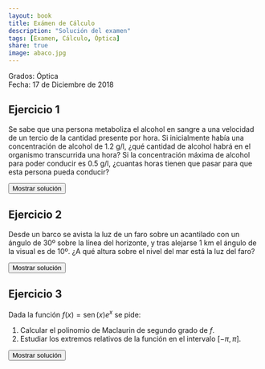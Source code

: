 ```yaml
---
layout: book
title: Exámen de Cálculo
description: "Solución del examen"
tags: [Examen, Cálculo, Óptica]
share: true
image: abaco.jpg
---
```


Grados: Óptica  
Fecha: 17 de Diciembre de 2018

## Ejercicio 1

Se sabe que una persona metaboliza el alcohol en sangre a una velocidad de un tercio de la cantidad presente por hora.
Si inicialmente había una concentración de alcohol de 1.2 g/l, ¿qué cantidad de alcohol habrá en el organismo transcurrida una hora? Si la concentración máxima de alcohol para poder conducir es 0.5 g/l, ¿cuantas horas tienen que pasar para que esta persona pueda conducir?


<div><button class="solution">Mostrar solución</button></div>
<div id="solution" style="display: none">
Sea $a$ la cantidad de alcohol en sangre y $t$ el tiempo.<br/>
Ecuación diferencial: $a'=-a/3$.<br/>
Solución: $a(t)=1.2e^{-t/3}$.<br/>
$a(1)=0.8598$ gr/l.<br/>
Tienen que pasar $2.6264$ horas para poder conducir sin infringir la ley.
</div>

## Ejercicio 2

Desde un barco se avista la luz de un faro sobre un acantilado con un ángulo de 30º sobre la línea del horizonte, y tras alejarse 1 km el ángulo de la visual es de 10º. ¿A qué altura sobre el nivel del mar está la luz del faro?

<div><button class="solution">Mostrar solución</button></div>
<div id="solution" style="display: none">
$254$ m.
</div>

## Ejercicio 3

Dada la función $f(x)=\operatorname{sen}(x)e^x$ se pide:

1. Calcular el polinomio de Maclaurin de segundo grado de $f$.
2. Estudiar los extremos relativos de la función en el intervalo $[-\pi,\pi]$.

<div><button class="solution">Mostrar solución</button></div>
<div id="solution" style="display: none">
1. $P^2_{f,0}(x)=x+x^2$.<br/>
2. $f$ tiene un mínimo relativo en $x=-\pi/4$ y un máximo en $x=3\pi/4$.
</div>
